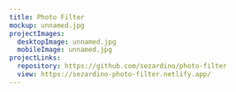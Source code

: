```yaml
---
title: Photo Filter
mockup: unnamed.jpg
projectImages:
  desktopImage: unnamed.jpg
  mobileImage: unnamed.jpg
projectLinks:
  repository: https://github.com/sezardino/photo-filter
  view: https://sezardino-photo-filter.netlify.app/
---
```

